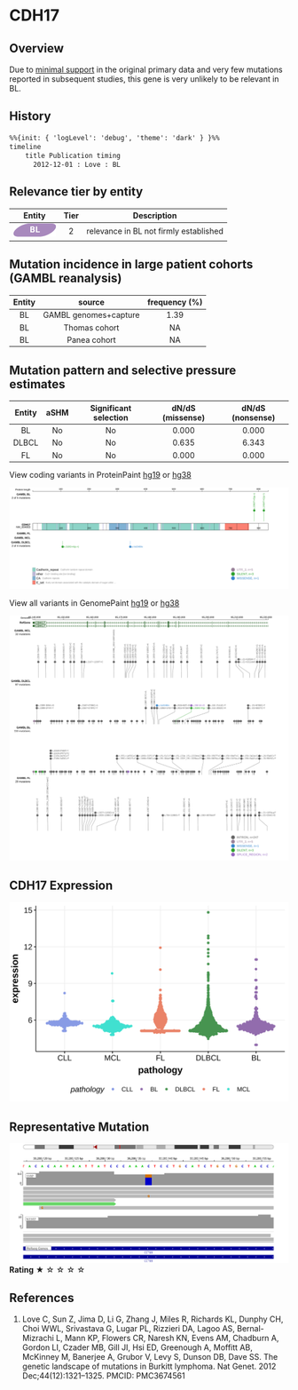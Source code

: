 # CDH17
## Overview

Due to [minimal support](CDH17#representative-mutations) in the original primary data and very few mutations reported in subsequent studies, this gene is very unlikely to be relevant in BL. 


## History
```mermaid
%%{init: { 'logLevel': 'debug', 'theme': 'dark' } }%%
timeline
    title Publication timing
      2012-12-01 : Love : BL
```

## Relevance tier by entity

|Entity|Tier|Description                           |
|:------:|:----:|--------------------------------------|
|![BL](images/icons/BL_tier2.png)    |2   |relevance in BL not firmly established|

## Mutation incidence in large patient cohorts (GAMBL reanalysis)

|Entity|source               |frequency (%)|
|:------:|:---------------------:|:-------------:|
|BL    |GAMBL genomes+capture|1.39         |
|BL    |Thomas cohort        |  NA         |
|BL    |Panea cohort         |  NA         |

## Mutation pattern and selective pressure estimates

|Entity|aSHM|Significant selection|dN/dS (missense)|dN/dS (nonsense)|
|:------:|:----:|:---------------------:|:----------------:|:----------------:|
|BL    |No  |No                   |0.000           |0.000           |
|DLBCL |No  |No                   |0.635           |6.343           |
|FL    |No  |No                   |0.000           |0.000           |




View coding variants in ProteinPaint [hg19](https://morinlab.github.io/LLMPP/GAMBL/CDH17_protein.html)  or [hg38](https://morinlab.github.io/LLMPP/GAMBL/CDH17_protein_hg38.html)

![](images/proteinpaint/CDH17_NM_004063.svg)

View all variants in GenomePaint [hg19](https://morinlab.github.io/LLMPP/GAMBL/CDH17.html)  or [hg38](https://morinlab.github.io/LLMPP/GAMBL/CDH17_hg38.html)

![](images/proteinpaint/CDH17.svg)

## CDH17 Expression
![](images/gene_expression/CDH17_by_pathology.svg)
<!-- ORIGIN: loveGeneticLandscapeMutations2012 -->
<!-- BL: loveGeneticLandscapeMutations2012 -->


## Representative Mutation
![](primary/Love_CDH17.svg)
**Rating**
&starf; &star; &star; &star; &star;


## References
1.  Love C, Sun Z, Jima D, Li G, Zhang J, Miles R, Richards KL, Dunphy CH, Choi WWL, Srivastava G, Lugar PL, Rizzieri DA, Lagoo AS, Bernal-Mizrachi L, Mann KP, Flowers CR, Naresh KN, Evens AM, Chadburn A, Gordon LI, Czader MB, Gill JI, Hsi ED, Greenough A, Moffitt AB, McKinney M, Banerjee A, Grubor V, Levy S, Dunson DB, Dave SS. The genetic landscape of mutations in Burkitt lymphoma. Nat Genet. 2012 Dec;44(12):1321–1325. PMCID: PMC3674561

